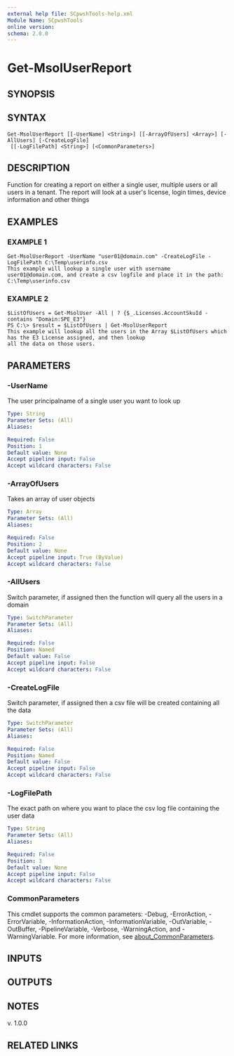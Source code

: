 ```yaml
---
external help file: SCpwshTools-help.xml
Module Name: SCpwshTools
online version:
schema: 2.0.0
---
```


# Get-MsolUserReport

## SYNOPSIS

## SYNTAX

```
Get-MsolUserReport [[-UserName] <String>] [[-ArrayOfUsers] <Array>] [-AllUsers] [-CreateLogFile]
 [[-LogFilePath] <String>] [<CommonParameters>]
```

## DESCRIPTION
Function for creating a report on either a single user, multiple users or all users in a tenant.
The report will look at a user's license, login times, device information and other things

## EXAMPLES

### EXAMPLE 1
```
Get-MsolUserReport -UserName "user01@domain.com" -CreateLogFile -LogFilePath C:\Temp\userinfo.csv
This example will lookup a single user with username user01@domain.com, and create a csv logfile and place it in the path:
C:\Temp\userinfo.csv
```

### EXAMPLE 2
```
$ListOfUsers = Get-MsolUser -All | ? {$_.Licenses.AccountSkuId -contains "Domain:SPE_E3"}  
PS C:\> $result = $ListOfUsers | Get-MsolUserReport
This example will lookup all the users in the Array $ListOfUsers which has the E3 License assigned, and then lookup
all the data on those users.
```

## PARAMETERS

### -UserName
The user principalname of a single user you want to look up

```yaml
Type: String
Parameter Sets: (All)
Aliases:

Required: False
Position: 1
Default value: None
Accept pipeline input: False
Accept wildcard characters: False
```

### -ArrayOfUsers
Takes an array of user objects

```yaml
Type: Array
Parameter Sets: (All)
Aliases:

Required: False
Position: 2
Default value: None
Accept pipeline input: True (ByValue)
Accept wildcard characters: False
```

### -AllUsers
Switch parameter, if assigned then the function will query all the users in a domain

```yaml
Type: SwitchParameter
Parameter Sets: (All)
Aliases:

Required: False
Position: Named
Default value: False
Accept pipeline input: False
Accept wildcard characters: False
```

### -CreateLogFile
Switch parameter, if assigned then a csv file will be created containing all the data

```yaml
Type: SwitchParameter
Parameter Sets: (All)
Aliases:

Required: False
Position: Named
Default value: False
Accept pipeline input: False
Accept wildcard characters: False
```

### -LogFilePath
The exact path on where you want to place the csv log file containing the user data

```yaml
Type: String
Parameter Sets: (All)
Aliases:

Required: False
Position: 3
Default value: None
Accept pipeline input: False
Accept wildcard characters: False
```

### CommonParameters
This cmdlet supports the common parameters: -Debug, -ErrorAction, -ErrorVariable, -InformationAction, -InformationVariable, -OutVariable, -OutBuffer, -PipelineVariable, -Verbose, -WarningAction, and -WarningVariable. For more information, see [about_CommonParameters](http://go.microsoft.com/fwlink/?LinkID=113216).

## INPUTS

## OUTPUTS

## NOTES
v.
1.0.0

## RELATED LINKS

